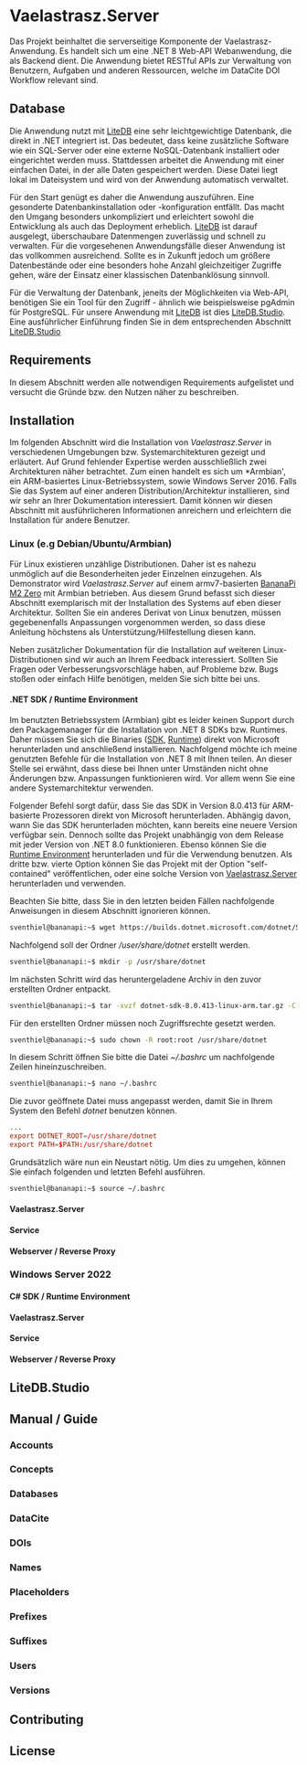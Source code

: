 # Vaelastrasz.Server

Das Projekt beinhaltet die serverseitige Komponente der Vaelastrasz-Anwendung. Es handelt sich um eine .NET 8 Web-API Webanwendung, die als Backend dient. Die Anwendung bietet RESTful APIs zur Verwaltung von Benutzern, Aufgaben und anderen Ressourcen, welche im DataCite DOI Workflow relevant sind.

## Database

Die Anwendung nutzt mit [LiteDB](https://github.com/litedb-org/LiteDB) eine sehr leichtgewichtige Datenbank, die direkt in .NET integriert ist. Das bedeutet, dass keine zusätzliche Software wie ein SQL-Server oder eine externe NoSQL-Datenbank installiert oder eingerichtet werden muss. Stattdessen arbeitet die Anwendung mit einer einfachen Datei, in der alle Daten gespeichert werden. Diese Datei liegt lokal im Dateisystem und wird von der Anwendung automatisch verwaltet.

Für den Start genügt es daher die Anwendung auszuführen. Eine gesonderte Datenbankinstallation oder -konfiguration entfällt. Das macht den Umgang besonders unkompliziert und erleichtert sowohl die Entwicklung als auch das Deployment erheblich. [LiteDB](https://github.com/litedb-org/LiteDB) ist darauf ausgelegt, überschaubare Datenmengen zuverlässig und schnell zu verwalten. Für die vorgesehenen Anwendungsfälle dieser Anwendung ist das vollkommen ausreichend. Sollte es in Zukunft jedoch um größere Datenbestände oder eine besonders hohe Anzahl gleichzeitiger Zugriffe gehen, wäre der Einsatz einer klassischen Datenbanklösung sinnvoll.

Für die Verwaltung der Datenbank, jeneits der Möglichkeiten via Web-API, benötigen Sie ein Tool für den Zugriff - ähnlich wie beispielsweise pgAdmin für PostgreSQL. Für unsere Anwendung mit [LiteDB](https://github.com/litedb-org/LiteDB) ist dies [LiteDB.Studio](https://github.com/litedb-org/LiteDB.Studio). Eine ausführlicher Einführung finden Sie in dem entsprechenden Abschnitt [LiteDB.Studio](#LiteDB.Studio)

## Requirements

In diesem Abschnitt werden alle notwendigen Requirements aufgelistet und versucht die Gründe bzw. den Nutzen näher zu beschreiben.

## Installation

Im folgenden Abschnitt wird die Installation von _*Vaelastrasz.Server*_ in verschiedenen Umgebungen bzw. Systemarchitekturen gezeigt und erläutert. Auf Grund fehlender Expertise werden ausschließlich zwei Architekturen näher betrachtet. Zum einen handelt es sich um *Armbian', ein ARM-basiertes Linux-Betriebssystem, sowie Windows Server 2016. Falls Sie das System auf einer anderen Distribution/Architektur installieren, sind wir sehr an Ihrer Dokumentation interessiert. Damit können wir diesen Abschnitt mit ausführlicheren Informationen anreichern und erleichtern die Installation für andere Benutzer.

### Linux (e.g Debian/Ubuntu/Armbian)

Für Linux existieren unzählige Distributionen. Daher ist es nahezu unmöglich auf die Besonderheiten jeder Einzelnen einzugehen. Als Demonstrator wird _*Vaelastrasz.Server*_ auf einem armv7-basierten [BananaPi M2 Zero](https://deviwiki.com/wiki/Banana_Pi_BPI_M2_Zero) mit Armbian betrieben. Aus diesem Grund befasst sich dieser Abschnitt exemplarisch mit der Installation des Systems auf eben dieser Architektur. Sollten Sie ein anderes Derivat von Linux benutzen, müssen gegebenenfalls Anpassungen vorgenommen werden, so dass diese Anleitung höchstens als Unterstützung/Hilfestellung diesen kann.

Neben zusätzlicher Dokumentation für die Installation auf weiteren Linux-Distributionen sind wir auch an Ihrem Feedback interessiert. Sollten Sie Fragen oder Verbesserungsvorschläge haben, auf Probleme bzw. Bugs stoßen oder einfach Hilfe benötigen, melden Sie sich bitte bei uns.

#### .NET SDK / Runtime Environment

Im benutzten Betriebssystem (Armbian) gibt es leider keinen Support durch den Packagemanager für die Installation von .NET 8 SDKs bzw. Runtimes. Daher müssen Sie sich die Binaries ([SDK](https://builds.dotnet.microsoft.com/dotnet/Sdk/8.0.413/dotnet-sdk-8.0.413-linux-arm.tar.gz), [Runtime](https://builds.dotnet.microsoft.com/dotnet/aspnetcore/Runtime/8.0.19/aspnetcore-runtime-8.0.19-linux-arm.tar.gz)) direkt von Microsoft herunterladen und anschließend installieren. Nachfolgend möchte ich meine genutzten Befehle für die Installation von .NET 8 mit Ihnen teilen. An dieser Stelle sei erwähnt, dass diese bei Ihnen unter Umständen nicht ohne Änderungen bzw. Anpassungen funktionieren wird. Vor allem wenn Sie eine andere Systemarchitektur verwenden.

Folgender Befehl sorgt dafür, dass Sie das SDK in Version 8.0.413 für ARM-basierte Prozessoren direkt von Microsoft herunterladen. Abhängig davon, wann Sie das SDK herunterladen möchten, kann bereits eine neuere Version verfügbar sein. Dennoch sollte das Projekt unabhängig von dem Release mit jeder Version von .NET 8.0 funktionieren. Ebenso können Sie die [Runtime Environment](https://builds.dotnet.microsoft.com/dotnet/aspnetcore/Runtime/8.0.19/aspnetcore-runtime-8.0.19-linux-arm.tar.gz) herunterladen und für die Verwendung benutzen. Als dritte bzw. vierte Option können Sie das Projekt mit der Option "self-contained" veröffentlichen, oder eine solche Version von [Vaelastrasz.Server](https://github.com/sventhiel/Vaelastrasz/releases) herunterladen und verwenden.

Beachten Sie bitte, dass Sie in den letzten beiden Fällen nachfolgende Anweisungen in diesem Abschnitt ignorieren können.

```bash
sventhiel@bananapi:~$ wget https://builds.dotnet.microsoft.com/dotnet/Sdk/8.0.413/dotnet-sdk-8.0.413-linux-arm.tar.gz
```

Nachfolgend soll der Ordner _/user/share/dotnet_ erstellt werden.

```bash
sventhiel@bananapi:~$ mkdir -p /usr/share/dotnet
```

Im nächsten Schritt wird das heruntergeladene Archiv in den zuvor erstellten Ordner entpackt.

```bash
sventhiel@bananapi:~$ tar -xvzf dotnet-sdk-8.0.413-linux-arm.tar.gz -C /usr/share/dotnet
```

Für den erstellten Ordner müssen noch Zugriffsrechte gesetzt werden.

```bash
sventhiel@bananapi:~$ sudo chown -R root:root /usr/share/dotnet
```

In diesem Schritt öffnen Sie bitte die Datei _~/.bashrc_ um nachfolgende Zeilen hineinzuschreiben.

```bash
sventhiel@bananapi:~$ nano ~/.bashrc
```

Die zuvor geöffnete Datei muss angepasst werden, damit Sie in Ihrem System den Befehl _dotnet_ benutzen können.

```conf
...
export DOTNET_ROOT=/usr/share/dotnet
export PATH=$PATH:/usr/share/dotnet
```

Grundsätzlich wäre nun ein Neustart nötig. Um dies zu umgehen, können Sie einfach folgenden und letzten Befehl ausführen.

```bash
sventhiel@bananapi:~$ source ~/.bashrc
```

#### Vaelastrasz.Server

#### Service

#### Webserver / Reverse Proxy

### Windows Server 2022

#### C# SDK / Runtime Environment

#### Vaelastrasz.Server

#### Service

#### Webserver / Reverse Proxy

## <a id="LiteDB.Studio">LiteDB.Studio</a>

## Manual / Guide

### <a id="Manual.Accounts">Accounts</a>

### <a id="Manual.Concepts">Concepts</a>

### <a id="Manual.Databases">Databases</a>

### <a id="Manual.DataCite">DataCite</a>

### <a id="Manual.DOIs">DOIs</a>

### <a id="Manual.Names">Names</a>

### <a id="Manual.Placeholders">Placeholders</a>

### <a id="Manual.Prefixes">Prefixes</a>

### <a id="Manual.Suffixes">Suffixes</a>

### <a id="Manual.Users">Users</a>

### <a id="Manual.Versions">Versions</a>

## Contributing

## License


